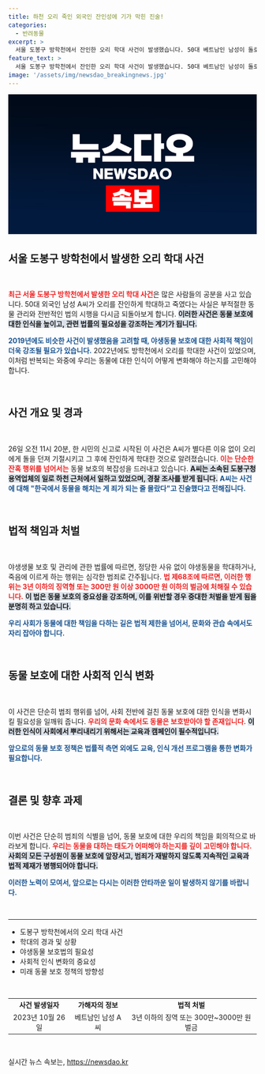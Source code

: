 ```yaml
---
title: 하천 오리 죽인 외국인 잔인성에 기가 막힌 진술!
categories:
  - 반려동물
excerpt: >
  서울 도봉구 방학천에서 잔인한 오리 학대 사건이 발생했습니다. 50대 베트남인 남성이 돌로 오리를 기절시킨 뒤 학대해 논란을 일으키고 있습니다. 경찰은 해당 남성을 체포하고, 동물 학대의 심각성을 재조명하고 있습니다.
feature_text: >
  서울 도봉구 방학천에서 잔인한 오리 학대 사건이 발생했습니다. 50대 베트남인 남성이 돌로 오리를 기절시킨 뒤 학대해 논란을 일으키고 있습니다. 경찰은 해당 남성을 체포하고, 동물 학대의 심각성을 재조명하고 있습니다.
image: '/assets/img/newsdao_breakingnews.jpg'
---
```


<p><img src="/assets/img/newsdao_breakingnews.jpg" alt="bookingtag 속보" /></p>

<h2 data-ke-size="size26">서울 도봉구 방학천에서 발생한 오리 학대 사건</h2>

<p data-ke-size="size16">&nbsp;</p>

<p><b><span style="color: #ee2323;">최근 서울 도봉구 방학천에서 발생한 오리 학대 사건</span></b>은 많은 사람들의 공분을 사고 있습니다. 50대 외국인 남성 A씨가 오리를 잔인하게 학대하고 죽였다는 사실은 부적절한 동물 관리와 전반적인 법의 시행을 다시금 되돌아보게 합니다. <b><span style="background-color: #21538527;">이러한 사건은 동물 보호에 대한 인식을 높이고, 관련 법률의 필요성을 강조하는 계기가 됩니다.</span></b> </p>

<p><b><span style="color: #1a5490;">2019년에도 비슷한 사건이 발생했음을 고려할 때, 야생동물 보호에 대한 사회적 책임이 더욱 강조될 필요가 있습니다.</span></b> 2022년에도 방학천에서 오리를 학대한 사건이 있었으며, 이처럼 반복되는 와중에 우리는 동물에 대한 인식이 어떻게 변화해야 하는지를 고민해야 합니다.</p>

<p data-ke-size="size16">&nbsp;</p>

<h2 data-ke-size="size26">사건 개요 및 경과</h2>

<p data-ke-size="size16">&nbsp;</p>

<p>26일 오전 11시 20분, 한 시민의 신고로 시작된 이 사건은 A씨가 별다른 이유 없이 오리에게 돌을 던져 기절시키고 그 후에 잔인하게 학대한 것으로 알려졌습니다. <b><span style="color: #ee2323;">이는 단순한 잔혹 행위를 넘어서는</span></b> 동물 보호의 복잡성을 드러내고 있습니다. <b><span style="background-color: #21538527;">A씨는 소속된 도봉구청 용역업체의 일로 하천 근처에서 일하고 있었으며, 경찰 조사를 받게 됩니다.</span></b> <b><span style="color: #1a5490;">A씨는 사건에 대해 "한국에서 동물을 해치는 게 죄가 되는 줄 몰랐다"고 진술했다고 전해집니다.</span></b></p>

<p data-ke-size="size16">&nbsp;</p>

<h2 data-ke-size="size26">법적 책임과 처벌</h2>

<p data-ke-size="size16">&nbsp;</p>

<p>야생생물 보호 및 관리에 관한 법률에 따르면, 정당한 사유 없이 야생동물을 학대하거나, 죽음에 이르게 하는 행위는 심각한 범죄로 간주됩니다. <b><span style="color: #ee2323;">법 제68조에 따르면, 이러한 행위는 3년 이하의 징역형 또는 300만 원 이상 3000만 원 이하의 벌금에 처해질 수 있습니다.</span></b> <b><span style="background-color: #21538527;">이 법은 동물 보호의 중요성을 강조하며, 이를 위반할 경우 중대한 처벌을 받게 됨을 분명히 하고 있습니다.</span></b> </p>

<p><b><span style="color: #1a5490;">우리 사회가 동물에 대한 책임을 다하는 길은 법적 제한을 넘어서, 문화와 관습 속에서도 자리 잡아야 합니다.</span></b></p>

<p data-ke-size="size16">&nbsp;</p>

<h2 data-ke-size="size26">동물 보호에 대한 사회적 인식 변화</h2>

<p data-ke-size="size16">&nbsp;</p>

<p>이 사건은 단순히 범죄 행위를 넘어, 사회 전반에 걸친 동물 보호에 대한 인식을 변화시킬 필요성을 일깨워 줍니다. <b><span style="color: #ee2323;">우리의 문화 속에서도 동물은 보호받아야 할 존재입니다.</span></b> <b><span style="background-color: #21538527;">이러한 인식이 사회에서 뿌리내리기 위해서는 교육과 캠페인이 필수적입니다.</span></b> </p>

<p><b><span style="color: #1a5490;">앞으로의 동물 보호 정책은 법률적 측면 외에도 교육, 인식 개선 프로그램을 통한 변화가 필요합니다.</span></b> </p>

<p data-ke-size="size16">&nbsp;</p>

<h2 data-ke-size="size26">결론 및 향후 과제</h2>

<p data-ke-size="size16">&nbsp;</p>

<p>이번 사건은 단순히 범죄의 식별을 넘어, 동물 보호에 대한 우리의 책임을 회의적으로 바라보게 합니다.  <b><span style="color: #ee2323;">우리는 동물을 대하는 태도가 어떠해야 하는지를 깊이 고민해야 합니다.</span></b> <b><span style="background-color: #21538527;">사회의 모든 구성원이 동물 보호에 앞장서고, 범죄가 재발하지 않도록 지속적인 교육과 법적 제재가 병행되어야 합니다.</span></b> </p>

<p><b><span style="color: #1a5490;">이러한 노력이 모여서, 앞으로는 다시는 이러한 안타까운 일이 발생하지 않기를 바랍니다.</span></b> </p>

<p data-ke-size="size16">&nbsp;</p>

<hr>

<ul>
<li>도봉구 방학천에서의 오리 학대 사건</li>
<li>학대의 경과 및 상황</li>
<li>야생동물 보호법의 필요성</li>
<li>사회적 인식 변화의 중요성</li>
<li>미래 동물 보호 정책의 방향성</li>
</ul> 

<p data-ke-size="size16">&nbsp;</p>

<table style="width: 100%;">
<tr>
<td style="text-align: center; height: 17px;"><b>사건 발생일자</b></td>
<td style="text-align: center; height: 17px;"><b>가해자의 정보</b></td>
<td style="text-align: center; height: 17px;"><b>법적 처벌</b></td>
</tr>
<tr>
<td style="text-align: center; height: 17px;">2023년 10월 26일</td>
<td style="text-align: center; height: 17px;">베트남인 남성 A씨</td>
<td style="text-align: center; height: 17px;">3년 이하의 징역 또는 300만~3000만 원 벌금</td>
</tr>
</table> 

<p data-ke-size="size16">&nbsp;</p>
실시간 뉴스 속보는, <a href="https://newsdao.kr" rel="dofollow">https://newsdao.kr</a>


